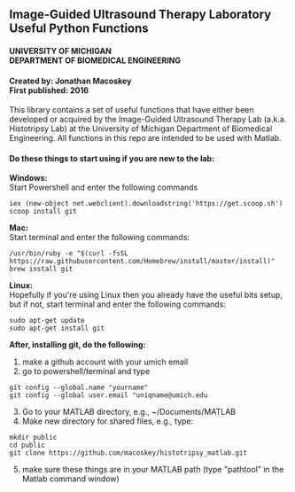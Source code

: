 
## Image-Guided Ultrasound Therapy Laboratory <br /> Useful Python Functions <br />
#### UNIVERSITY OF MICHIGAN <br /> DEPARTMENT OF BIOMEDICAL ENGINEERING 

#### Created by: Jonathan Macoskey <br /> First published: 2016

This library contains a set of useful functions that have
either been developed or acquired by the Image-Guided
Ultrasound Therapy Lab (a.k.a. Histotripsy Lab) at the 
University of Michigan Department of Biomedical 
Engineering. All functions in this repo are intended to be
used with Matlab.

#### Do these things to start using if you are new to the lab:
**Windows:** <br />
Start Powershell and enter the following commands
```
iex (new-object net.webclient).downloadstring('https://get.scoop.sh')
scoop install git
```
**Mac:** <br />
Start terminal and enter the following commands:
```
/usr/bin/ruby -e "$(curl -fsSL https://raw.githubusercontent.com/Homebrew/install/master/install)"
brew install git
```
**Linux:**<br />
Hopefully if you're using Linux then you already have the useful bits setup, but if not, start terminal and enter the following commands:
``` 
sudo apt-get update
sudo apt-get install git 
```

**After, installing git, do the following:**
1.  make a github account with your umich email
2.  go to powershell/terminal and type
```
git config --global.name "yourname"
git config --global user.email "uniqname@umich.edu
```
3.  Go to your MATLAB directory, e.g., ~/Documents/MATLAB
4.  Make new directory for shared files, e.g., type:
```
mkdir public
cd public
git clone https://github.com/macoskey/histotripsy_matlab.git
```
5.  make sure these things are in your MATLAB path (type "pathtool" in the Matlab command window)

